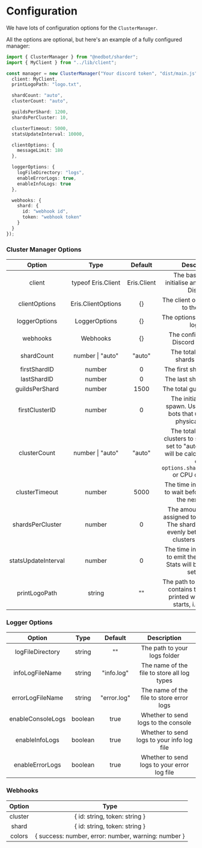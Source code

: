 # Configuration

We have lots of configuration options for the `ClusterManager`.

All the options are optional, but here's an example of a fully configured manager:

```typescript
import { ClusterManager } from "@nedbot/sharder";
import { MyClient } from "../lib/client";

const manager = new ClusterManager("Your discord token", "dist/main.js", {
  client: MyClient,
  printLogoPath: "logo.txt",

  shardCount: "auto",
  clusterCount: "auto",

  guildsPerShard: 1200,
  shardsPerCluster: 10,

  clusterTimeout: 5000,
  statsUpdateInterval: 10000,

  clientOptions: {
    messageLimit: 180
  },

  loggerOptions: {
    logFileDirectory: "logs",
    enableErrorLogs: true,
    enableInfoLogs: true
  },

  webhooks: {
    shard: {
      id: "webhook id",
      token: "webhook token"
    }
  }
});
```

### Cluster Manager Options

|       Option        |        Type        |   Default   |                                                                  Description                                                                   |
| :-----------------: | :----------------: | :---------: | :--------------------------------------------------------------------------------------------------------------------------------------------: |
|       client        | typeof Eris.Client | Eris.Client |                                              The base client to initialise and connect to Discord                                              |
|    clientOptions    | Eris.ClientOptions |     {}      |                                                    The client options passed to the client                                                     |
|    loggerOptions    |   LoggerOptions    |     {}      |                                                        The options passed to the logger                                                        |
|      webhooks       |      Webhooks      |     {}      |                                                     The configuration for Discord webhooks                                                     |
|     shardCount      |  number \| "auto"  |   "auto"    |                                                      The total number of shards to spawn                                                       |
|    firstShardID     |       number       |      0      |                                                            The first shard to spawn                                                            |
|     lastShardID     |       number       |      0      |                                                            The last shard to spawn                                                             |
|   guildsPerShard    |       number       |    1500     |                                                           The total guilds per shard                                                           |
|   firstClusterID    |       number       |      0      |                             The initial cluster to spawn. Useful for large bots that use multiple physical servers                             |
|    clusterCount     |  number \| "auto"  |   "auto"    | The total number of clusters to spawn. When set to "auto", the count will be calculated based off `options.shardsPerCluster` or CPU core count |
|   clusterTimeout    |       number       |    5000     |                                       The time in milliseconds to wait before launching the next cluster                                       |
|  shardsPerCluster   |       number       |      0      |               The amount of shards assigned to each cluster. The shards are spread evenly between all the clusters if set to 0.                |
| statsUpdateInterval |       number       |      0      |                             The time in milliseconds to emit the stats event. Stats will be disabled if set to 0.                              |
|    printLogoPath    |       string       |     ""      |                        The path to a text file that contains text which is printed when the app starts, i.e. ascii art                         |

### Logger Options

|      Option       |  Type   |   Default   |                 Description                 |
| :---------------: | :-----: | :---------: | :-----------------------------------------: |
| logFileDirectory  | string  |     ""      |        The path to your logs folder         |
|  infoLogFileName  | string  | "info.log"  | The name of the file to store all log types |
| errorLogFileName  | string  | "error.log" |  The name of the file to store error logs   |
| enableConsoleLogs | boolean |    true     |     Whether to send logs to the console     |
|  enableInfoLogs   | boolean |    true     | Whether to send logs to your info log file  |
|  enableErrorLogs  | boolean |    true     | Whether to send logs to your error log file |

### Webhooks

| Option  |                        Type                         |
| :-----: | :-------------------------------------------------: |
| cluster |            { id: string, token: string }            |
|  shard  |            { id: string, token: string }            |
| colors  | { success: number, error: number, warning: number } |
